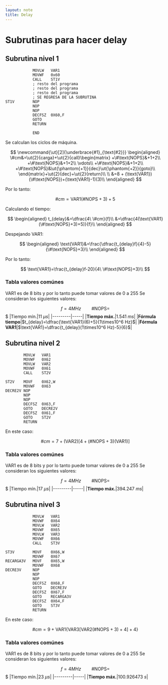 ```yaml
---
layout: note
title: Delay
---
```


# Subrutinas para hacer delay
## Subrutina nivel 1
```mpasm
			MOVLW 	VAR1
			MOVWF	0x60
			CALL	ST1V
			; resto del programa
			; resto del programa
			; resto del programa
			; SE REGRESA DE LA SUBRUTINA
ST1V		NOP
			NOP
			NOP
			DECFSZ	0X60,F
			GOTO
			RETURN
			
			END
```
Se calculan los ciclos de máquina.

$$
\newcommand{\ut}[2]{\underbrace{#1}_{\text{#2}}}
\begin{aligned}
\#cm&=\ut{2}{carga}+\ut{2}{call}\begin{matrix}
+\#\text{NOPS}&+1+2\\
+\#\text{NOPS}&+1+2\\
\vdots\\
+\#\text{NOPS}&+1+2\\
+\#\text{NOPS}&\ut{\phantom{+1}}{dec}\ut{\phantom{+2}}{goto}\\
\end{matrix}+\ut{2}{dec}+\ut{2}{return}\\
\\
&=8 + (\text{VAR1})(\#\text{NOPS})+(\text{VAR1}-1)(3)\\
\end{aligned}
$$

Por lo tanto:

$$
\#cm=\text{VAR1}(\#\text{NOPS}+3)+5
$$

Calculando el tiempo:

$$
\begin{aligned}
t_{delay}&=\dfrac{4\ \#cm}{f}\\
&=\dfrac{4(\text{VAR1}(\#\text{NOPS}+3)+5)}{f}\\
\end{aligned}
$$

Despejando $\text{VAR1}$:

$$
\begin{aligned}
\text{VAR1}&=\frac{\dfrac{t_{delay}f}{4}-5}{\#\text{NOPS}+3}\\
\end{aligned}
$$

Por lo tanto:

$$
\text{VAR1}=\frac{t_{delay}f-20}{4\ \#\text{NOPS}+3}\\
$$

### Tabla valores comúnes
$\text{VAR1}$ es de 8 bits y por lo tanto puede tomar valores de 0 a 255
Se consideran los siguientes valores:

$$f=4MHz\quad\quad \#\text{NOPS}=$$
$
|Tiempo mín.|$11\ \mu s$|
|---------|-----|
|**Tiempo máx.**|$1.541\ ms$|
|**Fórmula tiempo**|$t_{delay}=\dfrac{\text{VAR1}(6)+5}{1\times10^6 Hz}$|
|**Fórmula $\text{VAR1}$**|$\text{VAR1}=\dfrac{t_{delay}(1\times10^6 Hz)-5}{6}$|

## Subrutina nivel 2
```
		MOVLW	VAR1
		MOVWF	0X62
		MOVLW	VAR2
		MOVWF	0X61
		CALL	ST2V

ST2V	MOVF 	0X62,W
		MOVWF	0X63
DECRE2V	NOP
		NOP
		NOP
		DECFSZ	0X63,F
		GOTO	DECRE2V
		DECFSZ	0X61,F
		GOTO	ST2V
		RETURN
```
En este caso:

$$
\#cm=7+(\text{VAR2})[4+(\#\text{NOPS}+3)(\text{VAR1})]
$$

### Tabla valores comúnes
$\text{VAR1}$ es de 8 bits y por lo tanto puede tomar valores de 0 a 255
Se consideran los siguientes valores:

$$f=4MHz\quad\quad \#\text{NOPS}=$$
$
|Tiempo mín.|$17\ \mu s$|
|---------|-----|
|**Tiempo máx.**|$394.247\ ms$|

## Subrutina nivel 3
```
			MOVLW	VAR1
			MOVWF	0X64
			MOVLW	VAR2
			MOVWF	0X65
			MOVLW	VAR3
			MOVWF	0X66
			CALL	ST3V
			
ST3V		MOVF	0X66,W
			MOVWF	0X67
RECARGA3V	MOVF	0X65,W
			MOVWF 	0X68
DECRE3V		NOP
			NOP
			NOP
			DECFSZ	0X68,F
			GOTO	DECRE3V
			DECFSZ	0X67,F
			GOTO	RECARGA3V
			DECFSZ	0X64,F
			GOTO	ST3V
			RETURN
```
En este caso:

$$
\#cm=9+\text{VAR1}\Big\{\text{VAR3}\big[\text{VAR2}(\#\text{NOPS}+3)+4\big]+4\Big\}
$$

### Tabla valores comúnes
$\text{VAR1}$ es de 8 bits y por lo tanto puede tomar valores de 0 a 255
Se consideran los siguientes valores:

$$f=4MHz\quad\quad \#\text{NOPS}=$$
$
|Tiempo mín.|$23\ \mu s$|
|---------|-----|
|**Tiempo máx.**|$100.926473\ s$|
